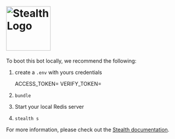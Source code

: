 # <a href='https://hellostealth.org'><img src='http://assets.blackops.nyc/stealth/logo.svg' height='120' alt='Stealth Logo' aria-label='hellostealth.org' /></a>

To boot this bot locally, we recommend the following:



1. create a `.env` with yours credentials

    ACCESS_TOKEN=
    VERIFY_TOKEN=

2. `bundle`
3. Start your local Redis server
4. `stealth s`

For more information, please check out the [Stealth documentation](https://hellostealth.org/docs).
